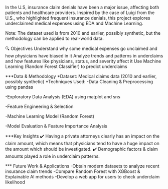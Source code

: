 In the U.S, insurance claim denials have been a major issue, affecting both patients and healthcare providers. Inspired by the case of Luigi from the U.S., who highlighted frequent insurance denials, this project explores underclaimed medical expenses using EDA and Machine Learning.

Note: The dataset used is from 2010 and earlier, possibly synthetic, but the methodology can be applied to real-world data.

🔍 Objectives
Understand why some medical expenses go unclaimed and how physicians have biased in it 
Analyze trends and patterns in underclaims and how features like physicians, status, and severity affect it
Use Machine Learning (Random Forest Classifier) to predict underclaims

***Data & Methodology
*Dataset: Medical claims data (2010 and earlier, possibly synthetic)
*Techniques Used:
-Data Cleaning & Preprocessing using pandas

-Exploratory Data Analysis (EDA) using matplot and sns

-Feature Engineering & Selection

-Machine Learning Model (Random Forest)

-Model Evaluation & Feature Importance Analysis

***Key Insights
✔️ Having a private attorneys clearly has an impact on the claim amount, which means that physicians tend to have a huge impact on the amount which should be investigated.
✔️ Demographic factors & claim amounts played a role in underclaim patterns.

*** Future Work & Applications
-Obtain modern datasets to analyze recent insurance claim trends
-Compare Random Forest with XGBoost & Explainable AI methods
-Develop a web app for users to check underclaim likelihood
